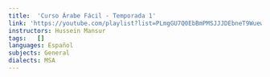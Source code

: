 ```yaml
---
title:  'Curso Árabe Fácil - Temporada 1'
link: 'https://youtube.com/playlist?list=PLmgGU7Q0EbBmPMSJJJDEbneT9WuewZ1eR&si=L95myHECLWRH415B'
instructors: Hussein Mansur
tags:   []
languages: Español
subjects: General
dialects: MSA
---
```

